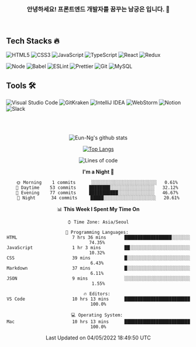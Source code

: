 <div align="center">

### 안녕하세요! 프론트엔드 개발자를 꿈꾸는 **남궁은** 입니다. 👋

<br />

<div align="left">

<h2>Tech Stacks 🔥</h2>
 
![HTML5](https://img.shields.io/badge/-HTML5-F05032?style=flat-square&logo=Html5&logoColor=fff)
![CSS3](https://img.shields.io/badge/-CSS3-007ACC?style=flat-square&logo=Css3&logoColor=fff)
![JavaScript](https://img.shields.io/badge/-JavaScript-F7DF1E?style=flat-square&logo=Javascript&logoColor=333)
![TypeScript](https://img.shields.io/badge/-TypeScript-007ACC?style=flat-square&logo=Typescript&logoColor=fff)
![React](https://img.shields.io/badge/-React-61DAFB?style=flat-square&logo=React&logoColor=333)
![Redux](https://img.shields.io/badge/-Redux-764ABC?style=flat-square&logo=Redux&logoColor=fff)
<!-- ![GraphQL](https://img.shields.io/badge/-GraphQL-E10098?style=flat-square&logo=graphql&logoColor=fff) -->
![Node](https://img.shields.io/badge/-Nodejs-43853d?style=flat-square&logo=Node.js&logoColor=fff)
![Babel](https://img.shields.io/badge/-Babel-F9DC3E?style=flat-square&logo=Babel&logoColor=333)
![ESLint](https://img.shields.io/badge/ESLint-4B3263?style=flat-square&logo=eslint&logoColor=fff)
![Prettier](https://img.shields.io/badge/-Prettier-F9DC3E?style=flat-square&logo=Prettier&logoColor=333)
![Git](https://img.shields.io/badge/-Git-F05032?style=flat-square&logo=Git&logoColor=fff)
![MySQL](https://img.shields.io/badge/mysql-4479A1?style=flat-square&logo=MySQL&logoColor=fff)

<h2>Tools 🛠</h2>
 
![Visual Studio Code](https://img.shields.io/badge/Visual%20Studio%20Code-0078d7.svg?style=flat-square&logo=visual-studio-code&logoColor=fff)
![GitKraken](https://img.shields.io/badge/GitKraken-179287?style=flat-square&logo=GitKraken&logoColor=fff)
![IntelliJ IDEA](https://img.shields.io/badge/IntelliJIDEA-161616.svg?style=flat-square&logo=intellij-idea&logoColor=fff)
![WebStorm](https://img.shields.io/badge/webstorm-143?style=flat-square&logo=webstorm&logoColor=fff&color=161616)
![Notion](https://img.shields.io/badge/Notion-%23000000.svg?style=flat-square&logo=notion&logoColor=fff&color=161616)
![Slack](https://img.shields.io/badge/Slack-4A154B?style=flat-square&logo=slack&logoColor=fff)
 
</div>
 
<br />
<br />
 
![Eun-Ng's github stats](https://github-readme-stats.vercel.app/api?username=Eun-Ng&show_icons=true&theme=react)
 
[![Top Langs](https://github-readme-stats.vercel.app/api/top-langs/?username=Eun-Ng&layout=compact&theme=react)](https://github.com/Eun-Ng/github-readme-stats)

 <!--START_SECTION:waka-->
![Lines of code](https://img.shields.io/badge/From%20Hello%20World%20I%27ve%20Written-90%20Thousand%20lines%20of%20code-blue)

**I'm a Night 🦉** 

```text
🌞 Morning    1 commits      ░░░░░░░░░░░░░░░░░░░░░░░░░   0.61% 
🌆 Daytime    53 commits     ████████░░░░░░░░░░░░░░░░░   32.12% 
🌃 Evening    77 commits     ███████████░░░░░░░░░░░░░░   46.67% 
🌙 Night      34 commits     █████░░░░░░░░░░░░░░░░░░░░   20.61%

```


📊 **This Week I Spent My Time On** 

```text
⌚︎ Time Zone: Asia/Seoul

💬 Programming Languages: 
HTML                     7 hrs 36 mins       ██████████████████░░░░░░░   74.35% 
JavaScript               1 hr 3 mins         ██░░░░░░░░░░░░░░░░░░░░░░░   10.32% 
CSS                      39 mins             █░░░░░░░░░░░░░░░░░░░░░░░░   6.43% 
Markdown                 37 mins             █░░░░░░░░░░░░░░░░░░░░░░░░   6.11% 
JSON                     9 mins              ░░░░░░░░░░░░░░░░░░░░░░░░░   1.55%

🔥 Editors: 
VS Code                  10 hrs 13 mins      █████████████████████████   100.0%

💻 Operating System: 
Mac                      10 hrs 13 mins      █████████████████████████   100.0%

```


 Last Updated on 04/05/2022 18:49:50 UTC
<!--END_SECTION:waka-->
 
</div>
